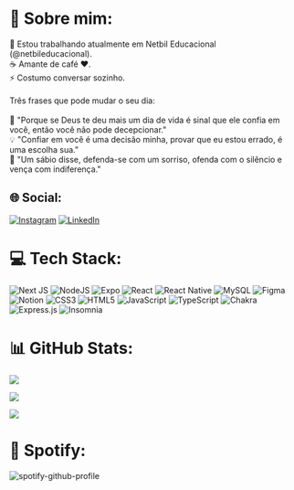 # 💫 Sobre mim:
🔭 Estou trabalhando atualmente em Netbil Educacional (@netbileducacional).<br>☕️ Amante de café ❤️.<br>⚡️ Costumo conversar sozinho.<br><br>Três frases que pode mudar o seu dia:<br><br>🌠 "Porque se Deus te deu mais um dia de vida é sinal que ele confia em você, então você não pode decepcionar."<br>💡 "Confiar em você é uma decisão minha, provar que eu estou errado, é uma escolha sua."<br>💎 "Um sábio disse, defenda-se com um sorriso, ofenda com o silêncio e vença com indiferença."


## 🌐 Social:
[![Instagram](https://img.shields.io/badge/Instagram-%23E4405F.svg?logo=Instagram&logoColor=white)](https://instagram.com/itheusnunes) [![LinkedIn](https://img.shields.io/badge/LinkedIn-%230077B5.svg?logo=linkedin&logoColor=white)](https://linkedin.com/in/nunesboraso) 

# 💻 Tech Stack:
![Next JS](https://img.shields.io/badge/Next-black?style=for-the-badge&logo=next.js&logoColor=white) ![NodeJS](https://img.shields.io/badge/node.js-6DA55F?style=for-the-badge&logo=node.js&logoColor=white) ![Expo](https://img.shields.io/badge/expo-1C1E24?style=for-the-badge&logo=expo&logoColor=#D04A37) ![React](https://img.shields.io/badge/react-%2320232a.svg?style=for-the-badge&logo=react&logoColor=%2361DAFB) ![React Native](https://img.shields.io/badge/react_native-%2320232a.svg?style=for-the-badge&logo=react&logoColor=%2361DAFB) ![MySQL](https://img.shields.io/badge/mysql-%2300f.svg?style=for-the-badge&logo=mysql&logoColor=white) 	![Figma](https://img.shields.io/badge/figma-%23F24E1E.svg?style=for-the-badge&logo=figma&logoColor=white) ![Notion](https://img.shields.io/badge/Notion-%23000000.svg?style=for-the-badge&logo=notion&logoColor=white) ![CSS3](https://img.shields.io/badge/css3-%231572B6.svg?style=for-the-badge&logo=css3&logoColor=white) ![HTML5](https://img.shields.io/badge/html5-%23E34F26.svg?style=for-the-badge&logo=html5&logoColor=white) ![JavaScript](https://img.shields.io/badge/javascript-%23323330.svg?style=for-the-badge&logo=javascript&logoColor=%23F7DF1E) ![TypeScript](https://img.shields.io/badge/typescript-%23007ACC.svg?style=for-the-badge&logo=typescript&logoColor=white) ![Chakra](https://img.shields.io/badge/chakra-%234ED1C5.svg?style=for-the-badge&logo=chakraui&logoColor=white) ![Express.js](https://img.shields.io/badge/express.js-%23404d59.svg?style=for-the-badge&logo=express&logoColor=%2361DAFB) ![Insomnia](https://img.shields.io/badge/Insomnia-black?style=for-the-badge&logo=insomnia&logoColor=5849BE)

# 📊 GitHub Stats:
![](https://github-readme-stats.vercel.app/api?username=matheusnunesboraso&theme=dark&hide_border=false&include_all_commits=true&count_private=true)<br/>

![](https://github-readme-streak-stats.herokuapp.com/?user=matheusnunesboraso&theme=dark&hide_border=false)<br/>

![](https://github-readme-stats.vercel.app/api/top-langs/?username=matheusnunesboraso&theme=dark&hide_border=false&include_all_commits=true&count_private=true&layout=compact)

# 🧩 Spotify:
![spotify-github-profile](https://spotify-github-profile.vercel.app/api/view.svg?uid=audfzlr0x2tx9wdiqo6cn1vts&redirect=true][https://spotify-github-profile.vercel.app/api/view.svg?uid=audfzlr0x2tx9wdiqo6cn1vts&cover_image=true&theme=default&show_offline=true)
